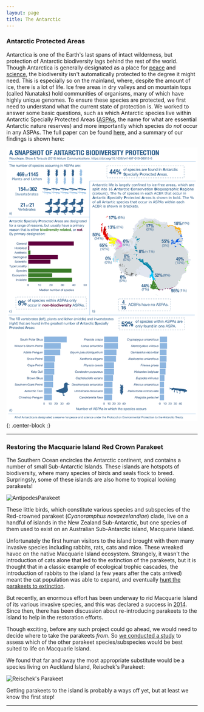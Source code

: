 ```yaml
---
layout: page
title: The Antarctic
---
```

### Antarctic Protected Areas
Antarctica is one of the Earth's last spans of intact wilderness, but protection of Antarctic biodiversity lags behind the rest of the world. Though Antarctica is generally designated as a place for [peace](https://www.ats.aq/e/ats_governance.htm) and [science](https://www.ats.aq/e/ats_science.htm), the biodiversity isn't automatically protected to the degree it might need. This is especially so on the mainland, where, despite the amount of ice, there is a lot of life. Ice free areas in dry valleys and on mountain tops (called Nunataks) hold communities of organisms, many of which have highly unique genomes. To ensure these species are protected, we first need to understand what the current state of protection is. We worked to answer some basic questions, such as which Antarctic species live within Antarctic Specially Protected Areas ([ASPAs](https://www.ats.aq/e/ep_protected.htm), the name for what are essential Antarctic nature reserves) and more importantly which species do *not* occur in any ASPAs. The full paper can be found [here](https://www.nature.com/articles/s41467-019-08915-6), and a summary of our findings is shown here: 

![AntarcticProtectionInfographic](/img/InfoGraph_NComm.png){: .center-block :}

---

### Restoring the Macquarie Island Red Crown Parakeet
The Southern Ocean encircles the Antarctic continent, and contains a number of small Sub-Antarctic Islands. These islands are hotspots of biodiversity, where many species of birds and seals flock to breed. Surpringsly, some of these islands are also home to tropical looking parakeets! 

![AntipodesParakeet](https://upload.wikimedia.org/wikipedia/commons/2/2b/Antipodes_Island_Parakeet.jpg "Image from Wikipedia, Copyright Kimberley Collins [CC BY-SA 4.0 (https://creativecommons.org/licenses/by-sa/4.0)]")

These little birds, which constitute various species and subspecies of the Red-crowned parakeet (*Cyanoramphus novaezelandiae*) clade, live on a handful of islands in the New Zealand Sub-Antarctic, but one species of them used to exist on an Australian Sub-Antarctic island, Macquarie Island.

Unfortunately the first human visitors to the island brought with them many invasive species including rabbits, rats, cats and mice. These wreaked havoc on the native Macquarie Island ecosystem. Strangely, it wasn't the introduction of cats alone that led to the extinction of the parakeets, but it is thought that in a classic example of ecological trophic cascades, the introduction of rabbits to the island (a few years after the cats arrived) meant the cat population was able to expand, and eventually [hunt the parakeets to extinction](https://newzealandecology.org/nzje/1448.pdf).

But recently, an enormous effort has been underway to rid Macquarie Island of its various invasive species, and this was declared a success in [2014](https://www.abc.net.au/news/2014-04-07/macquarie-island-declared-pest-free-after-eradication-program/5373336). Since then, there has been discussion about re-introducing parakeets to the island to help in the restoration efforts.

Though exciting, before any such project could go ahead, we would need to decide where to take the parakeets *from*. So [we conducted a study](https://conbio.onlinelibrary.wiley.com/doi/abs/10.1111/cobi.13224?af=R) to assess which of the other parakeet species/subspecies would be best suited to life on Macquarie Island.

We found that far and away the most appropriate substitute would be a species living on Auckland Island, Reischek's Parakeet:

![Reischek's Parakeet](https://upload.wikimedia.org/wikipedia/commons/e/e8/Cyanoramphus_hochstetteri_%28AM_LB14722-1%29.jpg "Image from Wikipedia, Copyright Auckland Museum [CC BY 4.0 (https://creativecommons.org/licenses/by/4.0)]")

Getting parakeets to the island is probably a ways off yet, but at least we know the first step!

---
